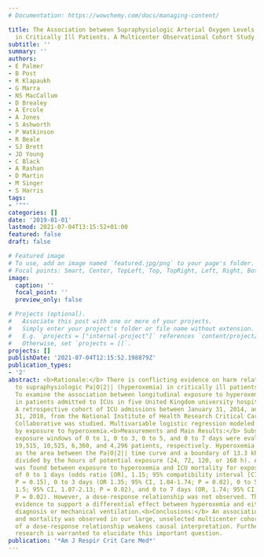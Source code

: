 ```yaml
---
# Documentation: https://wowchemy.com/docs/managing-content/

title: The Association between Supraphysiologic Arterial Oxygen Levels and Mortality
  in Critically Ill Patients. A Multicenter Observational Cohort Study.
subtitle: ''
summary: ''
authors:
- E Palmer
- B Post
- R Klapaukh
- G Marra
- NS MacCallum
- D Brealey
- A Ercole
- A Jones
- S Ashworth
- P Watkinson
- R Beale
- SJ Brett
- JD Young
- C Black
- A Rashan
- D Martin
- M Singer
- S Harris
tags:
- '""'
categories: []
date: '2019-01-01'
lastmod: 2021-07-04T13:15:52+01:00
featured: false
draft: false

# Featured image
# To use, add an image named `featured.jpg/png` to your page's folder.
# Focal points: Smart, Center, TopLeft, Top, TopRight, Left, Right, BottomLeft, Bottom, BottomRight.
image:
  caption: ''
  focal_point: ''
  preview_only: false

# Projects (optional).
#   Associate this post with one or more of your projects.
#   Simply enter your project's folder or file name without extension.
#   E.g. `projects = ["internal-project"]` references `content/project/deep-learning/index.md`.
#   Otherwise, set `projects = []`.
projects: []
publishDate: '2021-07-04T12:15:52.198879Z'
publication_types:
- '2'
abstract: <b>Rationale:</b> There is conflicting evidence on harm related to exposure
  to supraphysiologic Pa|O|2|| (hyperoxemia) in critically ill patients.<b>Objectives:</b>
  To examine the association between longitudinal exposure to hyperoxemia and mortality
  in patients admitted to ICUs in five United Kingdom university hospitals.<b>Methods:</b>
  A retrospective cohort of ICU admissions between January 31, 2014, and December
  31, 2018, from the National Institute of Health Research Critical Care Health Informatics
  Collaborative was studied. Multivariable logistic regression modeled death in ICU
  by exposure to hyperoxemia.<b>Measurements and Main Results:</b> Subsets with oxygen
  exposure windows of 0 to 1, 0 to 3, 0 to 5, and 0 to 7 days were evaluated, capturing
  19,515, 10,525, 6,360, and 4,296 patients, respectively. Hyperoxemia dose was defined
  as the area between the Pa|O|2|| time curve and a boundary of 13.3 kPa (100 mm Hg)
  divided by the hours of potential exposure (24, 72, 120, or 168 h). An association
  was found between exposure to hyperoxemia and ICU mortality for exposure windows
  of 0 to 1 days (odds ratio [OR], 1.15; 95% compatibility interval [CI], 0.95-1.38;
  P = 0.15), 0 to 3 days (OR 1.35; 95% CI, 1.04-1.74; P = 0.02), 0 to 5 days (OR,
  1.5; 95% CI, 1.07-2.13; P = 0.02), and 0 to 7 days (OR, 1.74; 95% CI, 1.11-2.72;
  P = 0.02). However, a dose-response relationship was not observed. There was no
  evidence to support a differential effect between hyperoxemia and either a respiratory
  diagnosis or mechanical ventilation.<b>Conclusions:</b> An association between hyperoxemia
  and mortality was observed in our large, unselected multicenter cohort. The absence
  of a dose-response relationship weakens causal interpretation. Further experimental
  research is warranted to elucidate this important question.
publication: '*Am J Respir Crit Care Med*'
---
```

